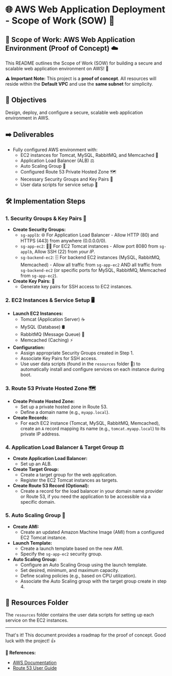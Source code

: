# 🌐 AWS Web Application Deployment - Scope of Work (SOW) 📄

## 📑 Scope of Work: AWS Web Application Environment (Proof of Concept) ☁️

This README outlines the Scope of Work (SOW) for building a secure and scalable web application environment on AWS! 🎉

**⚠️  Important Note:** This project is a **proof of concept**. All resources will reside within the **Default VPC** and use the **same subnet** for simplicity.

## 🎯 Objectives

Design, deploy, and configure a secure, scalable web application environment in AWS.

## ➡️ Deliverables

*   Fully configured AWS environment with:
    *   EC2 instances for Tomcat, MySQL, RabbitMQ, and Memcached 🚀
    *   Application Load Balancer (ALB) ⚖️
    *   Auto Scaling Group 🔄
    *   Configured Route 53 Private Hosted Zone 🗺️
    *   Necessary Security Groups and Key Pairs 🔐
    *   User data scripts for service setup 📜

## 🛠️ Implementation Steps

### 1. Security Groups & Key Pairs 🔐

*   **Create Security Groups:**
    *   `sg-applb`: 🌐 For Application Load Balancer - Allow HTTP (80) and HTTPS (443) from anywhere (0.0.0.0/0).
    *   `sg-app-ec2`: 🐱‍💻 For EC2 Tomcat instances - Allow port 8080 from `sg-applb`, Allow SSH (22) from *your IP*.
    *   `sg-backend-ec2`: 🗄️ For backend EC2 instances (MySQL, RabbitMQ, Memcached) - Allow all traffic from `sg-app-ec2` AND all traffic from `sg-backend-ec2` (or specific ports for MySQL, RabbitMQ, Memcached from `sg-app-ec2`).
*   **Create Key Pairs:** 🔑
    *   Generate key pairs for SSH access to EC2 instances.

### 2. EC2 Instances & Service Setup 🖥️

*   **Launch EC2 Instances:**
    *   Tomcat (Application Server) ☕
    *   MySQL (Database) 🛢️
    *   RabbitMQ (Message Queue) 🐇
    *   Memcached (Caching) ⚡
*   **Configuration:**
    *   Assign appropriate Security Groups created in Step 1.
    *   Associate Key Pairs for SSH access.
    *   Use user data scripts (found in the `resources` folder 📂) to automatically install and configure services on each instance during boot.

### 3. Route 53 Private Hosted Zone 🗺️

*   **Create Private Hosted Zone:**
    *   Set up a private hosted zone in Route 53.
    *   Define a domain name (e.g., `myapp.local`).
*   **Create Records:**
    *   For each EC2 instance (Tomcat, MySQL, RabbitMQ, Memcached), create an `A` record mapping its name (e.g., `tomcat.myapp.local`) to its private IP address.

### 4. Application Load Balancer & Target Group ⚖️

*   **Create Application Load Balancer:**
    *   Set up an ALB.
*   **Create Target Group:**
    *   Create a target group for the web application.
    *   Register the EC2 Tomcat instances as targets.
*   **Create Route 53 Record (Optional):**
    *   Create a record for the load balancer in your domain name provider or Route 53, if you need the application to be accessible via a specific domain.

### 5. Auto Scaling Group 🔄

*   **Create AMI:**
    *   Create an updated Amazon Machine Image (AMI) from a configured EC2 Tomcat instance.
*   **Launch Template:**
    *   Create a launch template based on the new AMI.
    *   Specify the `sg-app-ec2` security group.
*   **Auto Scaling Group:**
    *   Configure an Auto Scaling Group using the launch template.
    *   Set desired, minimum, and maximum capacity.
    *   Define scaling policies (e.g., based on CPU utilization).
    *   Associate the Auto Scaling group with the target group create in step 4.

## 📂 Resources Folder

The `resources` folder contains the user data scripts for setting up each service on the EC2 instances.

---

That's it! This document provides a roadmap for the proof of concept. Good luck with the project! 👍

**🔗 References:**
- [AWS Documentation](https://aws.amazon.com/documentation/)
- [Route 53 User Guide](https://docs.aws.amazon.com/Route53/latest/DeveloperGuide/)
